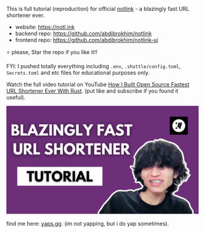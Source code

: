 This is full tutorial (reproduction) for official [notlink](https://notl.ink) - a blazingly fast URL shortener ever.

- website: https://notl.ink
- backend repo: https://github.com/abdibrokhim/notlink
- frontend repo: https://github.com/abdibrokhim/notlink-ui

⭐️ please, Star the repo if you like it!!

FYI: I pushed totally everything including `.env`, `.shuttle/config.toml`, `Secrets.toml` and etc files for educational purposes only.

Watch the full video tutorial on YouTube [How I Built Open Source Fastest URL Shortener Ever With Rust](https://youtu.be/Mhz_eVH3XnQ). (put like and subscribe if you found it useful).

[![Watch the full video tutorial on YouTube](images/yc%20notlink.png)](https://youtu.be/Mhz_eVH3XnQ)

find me here: [yaps.gg](https://yaps.gg). (im not yapping, but i do yap sometimes).